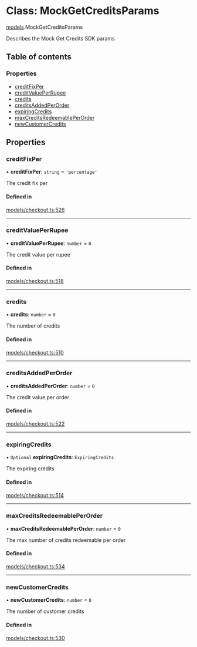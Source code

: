# Class: MockGetCreditsParams

[models](../wiki/models).MockGetCreditsParams

Describes the Mock Get Credits SDK params

## Table of contents

### Properties

- [creditFixPer](../wiki/models.MockGetCreditsParams#creditfixper)
- [creditValuePerRupee](../wiki/models.MockGetCreditsParams#creditvalueperrupee)
- [credits](../wiki/models.MockGetCreditsParams#credits)
- [creditsAddedPerOrder](../wiki/models.MockGetCreditsParams#creditsaddedperorder)
- [expiringCredits](../wiki/models.MockGetCreditsParams#expiringcredits)
- [maxCreditsRedeemablePerOrder](../wiki/models.MockGetCreditsParams#maxcreditsredeemableperorder)
- [newCustomerCredits](../wiki/models.MockGetCreditsParams#newcustomercredits)

## Properties

### creditFixPer

• **creditFixPer**: `string` = `'percentage'`

The credit fix per

#### Defined in

[models/checkout.ts:526](https://gitlab.com/baliganikhil/blackmirror-sdk/-/blob/349365c/src/models/checkout.ts#L526)

___

### creditValuePerRupee

• **creditValuePerRupee**: `number` = `0`

The credit value per rupee

#### Defined in

[models/checkout.ts:518](https://gitlab.com/baliganikhil/blackmirror-sdk/-/blob/349365c/src/models/checkout.ts#L518)

___

### credits

• **credits**: `number` = `0`

The number of credits

#### Defined in

[models/checkout.ts:510](https://gitlab.com/baliganikhil/blackmirror-sdk/-/blob/349365c/src/models/checkout.ts#L510)

___

### creditsAddedPerOrder

• **creditsAddedPerOrder**: `number` = `0`

The credit value per order

#### Defined in

[models/checkout.ts:522](https://gitlab.com/baliganikhil/blackmirror-sdk/-/blob/349365c/src/models/checkout.ts#L522)

___

### expiringCredits

• `Optional` **expiringCredits**: `ExpiringCredits`

The expiring credits

#### Defined in

[models/checkout.ts:514](https://gitlab.com/baliganikhil/blackmirror-sdk/-/blob/349365c/src/models/checkout.ts#L514)

___

### maxCreditsRedeemablePerOrder

• **maxCreditsRedeemablePerOrder**: `number` = `0`

The max number of credits redeemable per order

#### Defined in

[models/checkout.ts:534](https://gitlab.com/baliganikhil/blackmirror-sdk/-/blob/349365c/src/models/checkout.ts#L534)

___

### newCustomerCredits

• **newCustomerCredits**: `number` = `0`

The number of customer credits

#### Defined in

[models/checkout.ts:530](https://gitlab.com/baliganikhil/blackmirror-sdk/-/blob/349365c/src/models/checkout.ts#L530)
